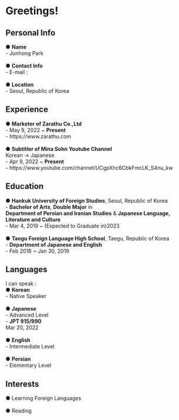 <h1>Greetings!</h1>

<h2>Personal Info</h2>
● <strong>Name</strong><br>
- Junhong Park<br><br>
● <strong>Contact Info</strong><br>
- E-mail : <br><br>
● <strong>Location</strong><br>
- Seoul, Republic of Korea

<h2>Experience</h2>
● <strong>Marketer of Zarathu Co.,Ltd</strong><br>
- May 9, 2022 ~ <strong>Present</strong><br>
- https://www.zarathu.com<br><br>
● <strong>Subtitler of Mina Sohn Youtube Channel</strong><br>
Korean → Japanese<br>
- Apr 9, 2022 ~ <strong>Present</strong><br>
- https://www.youtube.com/channel/UCgpXhc6CbkFmcLK_S4nu_kw

<h2>Education</h2>
● <strong>Hankuk University of Foreign Studies</strong>, Seoul, Republic of Korea<br>
- <strong>Bachelor of Arts</strong>, <strong>Double Major</strong> in<br>
<strong>Department of Persian and Iranian Studies</strong> & <strong>Japanese Language, Literature and Culture</strong><br>
- Mar 4, 2019 ~ (Expected to Graduate in)2023<br><br>
● <strong>Taegu Foreign Language High School</strong>, Taegu, Republic of Korea<br>
- <strong>Department of Japanese and English</strong><br>
- Feb 2016 ~ Jan 30, 2019

<h2>Languages</h2>
I can speak :<br>
● <strong>Korean</strong><br>
- Native Speaker<br><br>
● <strong>Japanese</strong><br>
- Advanced Level<br>
- <strong>JPT 915/990</strong><br>
Mar 20, 2022<br><br>
● <strong>English</strong><br>
- Intermediate Level<br><br>
● <strong>Persian</strong><br>
- Elementary Level<br>

<h2>Interests</h2>
● Learning Foreign Languages<br><br>
● Reading

<!--
**0junhongpark0/0junhongpark0** is a ✨ _special_ ✨ repository because its `README.md` (this file) appears on your GitHub profile.

Here are some ideas to get you started:

- 🔭 I’m currently working on ...
- 🌱 I’m currently learning ...
- 👯 I’m looking to collaborate on ...
- 🤔 I’m looking for help with ...
- 💬 Ask me about ...
- 📫 How to reach me: ...
- 😄 Pronouns: ...
- ⚡ Fun fact: ...
-->

